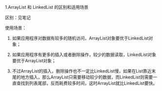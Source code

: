 <!--
 * @Author: 孙浩然
 * @Date: 2020-05-10 06:34:04
 * @LastEditors: 孙浩然
 * @LastEditTime: 2020-05-10 06:34:05
 * @FilePath: \docs\9.interview\10-集合区别与使用场景.md
 * @博客地址: 个人博客，如果各位客官觉得不错，请点个赞，谢谢。[地址](https://codefool0307.github.io/JavaScholar/#/)
 -->


 1.ArrayList 和 LinkedList 的区别和适用场景

区别：见笔记

使用场景：

1. 如果应用程序对数据有较多的随机访问，ArrayList对象要优于LinkedList对象；

2. 如果应用程序有更多的插入或者删除操作，较少的数据读取，LinkedList对象要优于ArrayList对象；

3. 不过ArrayList的插入，删除操作也不一定比LinkedList慢，如果在List靠近末尾的地方插入，那么ArrayList只需要移动较少的数据，而LinkedList则需要一直查找到列表尾部，反而耗费较多时间，这时ArrayList就比LinkedList要快。

 